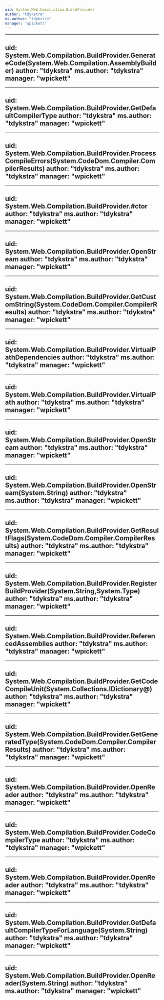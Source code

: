 ```yaml
---
uid: System.Web.Compilation.BuildProvider
author: "tdykstra"
ms.author: "tdykstra"
manager: "wpickett"
---
```


---
uid: System.Web.Compilation.BuildProvider.GenerateCode(System.Web.Compilation.AssemblyBuilder)
author: "tdykstra"
ms.author: "tdykstra"
manager: "wpickett"
---

---
uid: System.Web.Compilation.BuildProvider.GetDefaultCompilerType
author: "tdykstra"
ms.author: "tdykstra"
manager: "wpickett"
---

---
uid: System.Web.Compilation.BuildProvider.ProcessCompileErrors(System.CodeDom.Compiler.CompilerResults)
author: "tdykstra"
ms.author: "tdykstra"
manager: "wpickett"
---

---
uid: System.Web.Compilation.BuildProvider.#ctor
author: "tdykstra"
ms.author: "tdykstra"
manager: "wpickett"
---

---
uid: System.Web.Compilation.BuildProvider.OpenStream
author: "tdykstra"
ms.author: "tdykstra"
manager: "wpickett"
---

---
uid: System.Web.Compilation.BuildProvider.GetCustomString(System.CodeDom.Compiler.CompilerResults)
author: "tdykstra"
ms.author: "tdykstra"
manager: "wpickett"
---

---
uid: System.Web.Compilation.BuildProvider.VirtualPathDependencies
author: "tdykstra"
ms.author: "tdykstra"
manager: "wpickett"
---

---
uid: System.Web.Compilation.BuildProvider.VirtualPath
author: "tdykstra"
ms.author: "tdykstra"
manager: "wpickett"
---

---
uid: System.Web.Compilation.BuildProvider.OpenStream
author: "tdykstra"
ms.author: "tdykstra"
manager: "wpickett"
---

---
uid: System.Web.Compilation.BuildProvider.OpenStream(System.String)
author: "tdykstra"
ms.author: "tdykstra"
manager: "wpickett"
---

---
uid: System.Web.Compilation.BuildProvider.GetResultFlags(System.CodeDom.Compiler.CompilerResults)
author: "tdykstra"
ms.author: "tdykstra"
manager: "wpickett"
---

---
uid: System.Web.Compilation.BuildProvider.RegisterBuildProvider(System.String,System.Type)
author: "tdykstra"
ms.author: "tdykstra"
manager: "wpickett"
---

---
uid: System.Web.Compilation.BuildProvider.ReferencedAssemblies
author: "tdykstra"
ms.author: "tdykstra"
manager: "wpickett"
---

---
uid: System.Web.Compilation.BuildProvider.GetCodeCompileUnit(System.Collections.IDictionary@)
author: "tdykstra"
ms.author: "tdykstra"
manager: "wpickett"
---

---
uid: System.Web.Compilation.BuildProvider.GetGeneratedType(System.CodeDom.Compiler.CompilerResults)
author: "tdykstra"
ms.author: "tdykstra"
manager: "wpickett"
---

---
uid: System.Web.Compilation.BuildProvider.OpenReader
author: "tdykstra"
ms.author: "tdykstra"
manager: "wpickett"
---

---
uid: System.Web.Compilation.BuildProvider.CodeCompilerType
author: "tdykstra"
ms.author: "tdykstra"
manager: "wpickett"
---

---
uid: System.Web.Compilation.BuildProvider.OpenReader
author: "tdykstra"
ms.author: "tdykstra"
manager: "wpickett"
---

---
uid: System.Web.Compilation.BuildProvider.GetDefaultCompilerTypeForLanguage(System.String)
author: "tdykstra"
ms.author: "tdykstra"
manager: "wpickett"
---

---
uid: System.Web.Compilation.BuildProvider.OpenReader(System.String)
author: "tdykstra"
ms.author: "tdykstra"
manager: "wpickett"
---
